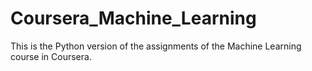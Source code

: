 # Coursera_Machine_Learning
This is the Python version of the assignments of the Machine Learning course in Coursera.
